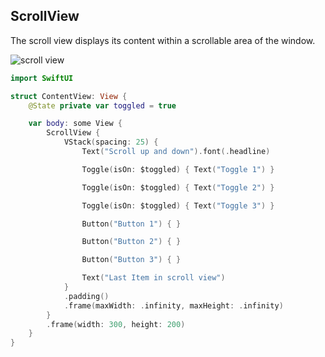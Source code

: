 ---
---

## ScrollView

The scroll view displays its content within a scrollable area of the window.

![scroll view](/swift-macos/images/scroll-view.png)

```swift
import SwiftUI

struct ContentView: View {
    @State private var toggled = true

    var body: some View {
        ScrollView {
            VStack(spacing: 25) {
                Text("Scroll up and down").font(.headline)

                Toggle(isOn: $toggled) { Text("Toggle 1") }

                Toggle(isOn: $toggled) { Text("Toggle 2") }

                Toggle(isOn: $toggled) { Text("Toggle 3") }

                Button("Button 1") { }

                Button("Button 2") { }

                Button("Button 3") { }

                Text("Last Item in scroll view")
            }
            .padding()
            .frame(maxWidth: .infinity, maxHeight: .infinity)
        }
        .frame(width: 300, height: 200)
    }
}
```
